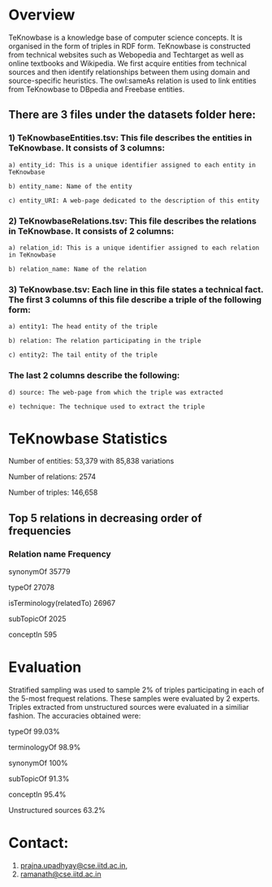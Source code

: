# Overview

TeKnowbase is a knowledge base of computer science concepts. It is organised in the form of triples in RDF form. TeKnowbase is constructed from technical websites such as Webopedia and Techtarget as well as online textbooks and Wikipedia. We first acquire entities from technical sources and then identify relationships between them using domain and source-specific heuristics. The owl:sameAs relation is used to link entities from TeKnowbase to DBpedia and Freebase entities. 

## There are 3 files under the datasets folder here:

### 1) TeKnowbaseEntities.tsv: This file describes the entities in TeKnowbase. It consists of 3 columns:
	
	a) entity_id: This is a unique identifier assigned to each entity in TeKnowbase
	
	b) entity_name: Name of the entity
	
	c) entity_URI: A web-page dedicated to the description of this entity
	
### 2) TeKnowbaseRelations.tsv: This file describes the relations in TeKnowbase. It consists of 2 columns:
	
	a) relation_id: This is a unique identifier assigned to each relation in TeKnowbase
	
	b) relation_name: Name of the relation
	
### 3) TeKnowbase.tsv: Each line in this file states a technical fact. The first 3 columns of this file describe a triple of the following form:
	
	a) entity1: The head entity of the triple
	
	b) relation: The relation participating in the triple
	
	c) entity2: The tail entity of the triple
	
### The last 2 columns describe the following:
	
	d) source: The web-page from which the triple was extracted
	
	e) technique: The technique used to extract the triple


# TeKnowbase Statistics


Number of entities: 53,379 with 85,838 variations

Number of relations: 2574

Number of triples: 146,658

## Top 5 relations in decreasing order of frequencies

### Relation name	Frequency

synonymOf	35779

typeOf	27078

isTerminology(relatedTo)	26967

subTopicOf	2025

conceptIn	595


# Evaluation

Stratified sampling was used to sample 2% of triples participating in each of the 5-most frequest relations. These samples were evaluated by 2 experts. Triples extracted from unstructured sources were evaluated in a similiar fashion. The accuracies obtained were:

typeOf	99.03%

terminologyOf	98.9%

synonymOf	100%

subTopicOf	91.3%

conceptIn	95.4%

Unstructured sources	63.2%



# Contact:


1) prajna.upadhyay@cse.iitd.ac.in,
2) ramanath@cse.iitd.ac.in
